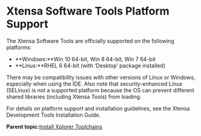 # Xtensa Software Tools Platform Support

The Xtensa Software Tools are officially supported on the following platforms:

-   **Windows:**Win 10 64-bit, Win 8 64-bit, Win 7 64-bit
-   **Linux:**RHEL 6 64-bit \(with ‘Desktop’ package installed\)

There may be compatibility issues with other versions of Linux or Windows, especially when using the IDE. Also note that security-enhanced Linux \(SELinux\) is not a supported platform because the OS can prevent different shared libraries \(including Xtensa Tools\) from loading.

For details on platform support and installation guidelines, see the Xtensa Development Tools Installation Guide.

**Parent topic:**[Install Xplorer Toolchains](../topics/install_xplorer_toolchains.md)

